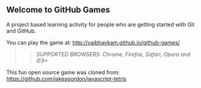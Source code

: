 ## Welcome to GitHub Games

A project based learning activity for people who are getting started with Git and GitHub.

You can play the game at: http://vaibhavkam.github.io/github-games/

>> _*SUPPORTED BROWSERS*: Chrome, Firefox, Safari, Opera and IE9+_

This fun open source game was cloned from: https://github.com/jakesgordon/javascript-tetris
